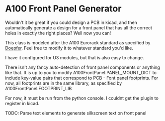 # A100 Front Panel Generator

Wouldn't it be great if you could design a PCB in kicad, and then automatically generate a design for a front panel that has all the correct holes in exactly the right places?
Well now you can!

This class is modeled after the A100 Eurorack standard as specified by [Doepfer](http://www.doepfer.de/a100_man/a100m_e.htm).
Feel free to modify it to whatever standard you'd like.

I have it configured for U3 modules, but that is also easy to change.

There isn't any fancy auto-detection of front panel components or anything like that.
It is up to you to modify A100FrontPanel.PANEL_MOUNT_DICT to include key-value pairs that correspond to PCB - Font panel footprints.
For now, all footprints are in the same library, as specified by A100FrontPanel.FOOTPRINT_LIB

For now, it must be run from the python console.
I couldnt get the plugin to register in kicad.

TODO: Parse text elements to generate silkscreen text on front panel 
            
